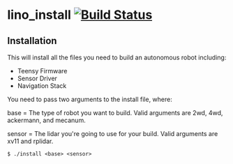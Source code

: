# lino_install   [![Build Status](https://travis-ci.org/linorobot/lino_install.svg?branch=master)](https://travis-ci.org/linorobot/lino_install)

## Installation

This will install all the files you need to build an autonomous robot including:
- Teensy Firmware
- Sensor Driver
- Navigation Stack

You need to pass two arguments to the install file, where:

base = The type of robot you want to build. Valid arguments are 2wd, 4wd, ackermann, and mecanum.

sensor = The lidar you're going to use for your build. Valid arguments are xv11 and rplidar.
 
```
$ ./install <base> <sensor>
```